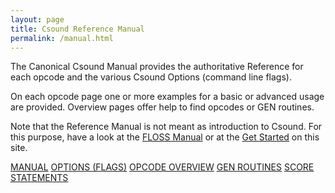 ```yaml
---
layout: page
title: Csound Reference Manual
permalink: /manual.html
---
```



The Canonical Csound Manual provides the authoritative Reference for each opcode and the various Csound Options (command line flags).

On each opcode page one or more examples for a basic or advanced usage are provided. Overview pages offer help to find opcodes or GEN routines.

Note that the Reference Manual is not meant as introduction to Csound. For this purpose, have a look at the [FLOSS Manual](https://flossmanual.csound.com/) or at the [Get Started](get-started.html) on this site.

<div>
  <a href="docs/manual/index.html" class="btn btn-lg btn-secondary">MANUAL</a>
  <a href="docs/manual/CommandFlags.html" class="btn btn-lg btn-secondary">OPTIONS (FLAGS)</a>
  <a href="docs/manual/PartOpcodesOverview.html" class="btn btn-lg btn-secondary">OPCODE OVERVIEW</a>          
  <a href="docs/manual/ScoreGenRef.html" class="btn btn-lg btn-secondary">GEN ROUTINES</a>
  <a href="docs/manual/ScoreStatements.html" class="btn btn-lg btn-secondary">SCORE STATEMENTS</a>
</div>

